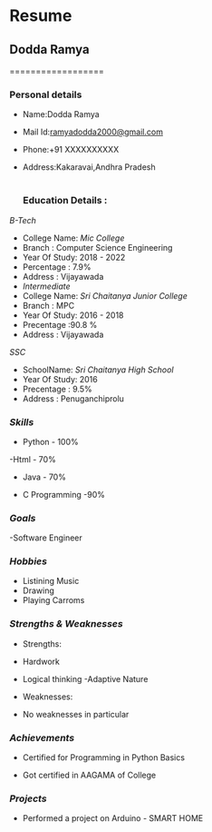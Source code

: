 # Resume
## Dodda Ramya
==================

### Personal details

- Name:Dodda Ramya<br>
- Mail Id:ramyadodda2000@gmail.com<br>
- Phone:+91 XXXXXXXXXX <br>
- Address:Kakaravai,Andhra Pradesh <br><br>

  ### Education Details :
  
 *B-Tech*
- College Name: _Mic College_<br>
- Branch : Computer Science Engineering<br>
- Year Of Study: 2018 - 2022<br>
- Percentage : 7.9%<br>
- Address : Vijayawada<br>
- *Intermediate*
- College Name: _Sri Chaitanya Junior College_<br>
- Branch : MPC<br>
- Year Of Study: 2016 - 2018<br>
- Precentage :90.8 %<br>
- Address : Vijayawada<br>

*SSC*
- SchoolName: _Sri Chaitanya High School_<br>
- Year Of Study: 2016<br>
- Precentage : 9.5%<br>
- Address : Penuganchiprolu<br>

### *Skills*

- Python - 100%

 -Html - 70%

- Java - 70%

- C Programming -90%

### *Goals*

-Software Engineer 

### *Hobbies*

- Listining Music<br>
- Drawing<br>
- Playing Carroms<br>

### *Strengths & Weaknesses*
  - Strengths:
  - Hardwork
  - Logical thinking
  -Adaptive Nature
  
  - Weaknesses:
  - No weaknesses in particular
 
### *Achievements*
 
 - Certified for Programming in Python Basics

 - Got certified in AAGAMA of College
 
###  *Projects*

- Performed a project on Arduino - SMART HOME
